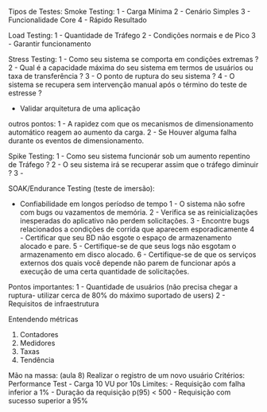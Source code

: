 Tipos de Testes:
Smoke Testing:
1 - Carga Mínima
2 - Cenário Simples
3 - Funcionalidade Core
4 - Rápido Resultado

Load Testing:
1 - Quantidade de Tráfego
2 - Condições normais e de Pico
3 - Garantir funcionamento

Stress Testing:
1 - Como seu sistema se comporta em condições extremas ?
2 - Qual é a capacidade máxima do seu sistema em termos de usuários ou taxa de transferência ?
3 - O ponto de ruptura do seu sistema ?
4 - O sistema se recupera sem intervenção manual após o término do teste de estresse ?
- Validar arquitetura de uma aplicação

outros pontos:
1 - A rapidez com que os mecanismos de dimensionamento automático reagem ao aumento da carga.
2 - Se Houver alguma falha durante os eventos de dimensionamento.
 
Spike Testing:
1 - Como seu sistema funcionár sob um aumento repentino de Tráfego ?
2 - O seu sistema irá se recuperar assim que o tráfego diminuir ?
3 - 

SOAK/Endurance Testing (teste de imersão):
- Confiabilidade em longos períodso de tempo
1 - O sistema não sofre com bugs ou vazamentos de memória.
2 - Verifica se as reinicializações inesperadas do aplicativo não perdem solicitações.
3 - Encontre bugs relacionados a condições de corrida que aparecem esporadicamente
4 - Certificar que seu BD não esgote o espaço de armazenamento alocado e pare.
5 - Certifique-se de que seus logs não esgotam o armazenamento em disco alocado.
6 - Certifique-se de que os serviços externos dos quais você depende não parem de funcionar após a execução de uma certa quantidade de solicitações.

Pontos importantes:
1 - Quantidade de usuários (não precisa chegar a ruptura- utilizar cerca de 80% do máximo suportado de users)
2 - Requisitos de infraestrutura



Entendendo métricas

1. Contadores
2. Medidores
3. Taxas
4. Tendência

Mão na massa: (aula 8)
    Realizar o registro de um novo usuário
Critérios:
    Performance Test
    - Carga 10 VU por 10s
Limites:
    - Requisição com falha inferior a 1%
    - Duração da requisição p(95) < 500
    - Requisição com sucesso superior a 95%
